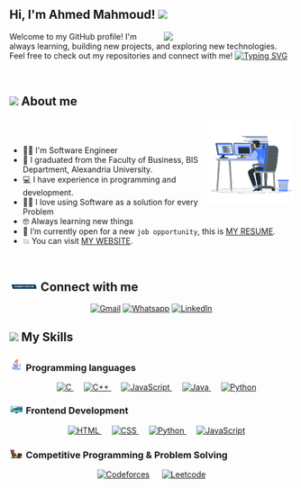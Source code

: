 <h2> Hi, I'm Ahmed Mahmoud! <img src="https://media.giphy.com/media/mGcNjsfWAjY5AEZNw6/giphy.gif" width="50"></h2>
<img align='right' src="https://media.giphy.com/media/ieyl9zmCjO4b4t6qoY/giphy.gif" width="230">
Welcome to my GitHub profile!  
I'm always learning, building new projects, and exploring new technologies.  
Feel free to check out my repositories and connect with me!
  <a href="https://git.io/typing-svg"><img src="https://readme-typing-svg.demolab.com?font=Fira+Code&pause=1000&color=D2A306&center=true&vCenter=true&random=false&width=600&lines= I'm%20Ahmed+Mahmoud%20 Software+Engineer;Always+learning+new+things;Using+Software+as+a+solution+for+every+Problem" alt="Typing SVG" /></a>
</p>


<br>

## <img src = "https://i.pinimg.com/originals/3f/7e/4e/3f7e4eff7c96e9fe4b8b4b1ff3f7bdb5.gif" width = 6.5%> About me

<img align="right" src="https://github.com/ahmed-elgihamy/ahmed-elgihamy/blob/main/Images/Right_Side.gif?raw=true" width=30%>


<br><br>
- 👨‍💻 I'm Software Engineer 
- :school: I graduated from the Faculty of Business, BIS Department, Alexandria University.
- :computer: I have experience in programming and development.
- ✍🏻 I love using Software as a solution for every Problem
- 🤓 Always learning new things
- :thinking: I’m currently open for a new `job opportunity`, this is [MY RESUME](http://lnkiy.).
- :boom: You can visit [MY WEBSITE](https:).
<br>




## <img src="https://github.com/ahmed-elgihamy/ahmed-elgihamy/blob/main/Images/Connect-with-me.gif?raw=true" width="10%"> Connect with me
<p align="center">
	<a href="mailto:ahmed.mahmoud.elghamy@gmail.com"><img img src="https://img.shields.io/badge/gmail-%23EA4335.svg?style=plastic&logo=gmail&logoColor=white" alt="Gmail"/></a>
</a>
	<a href="https://wa.me/0201024299781"><img src="https://img.shields.io/badge/whatsapp-%2325D366.svg?style=plastic&logo=whatsapp&logoColor=white" alt="Whatsapp"/></a>
	<a href="https://www.linkedin.com/in/ahmed-mahmoud123?utm_source=share&utm_campaign=share_via&utm_content=profile&utm_medium=android_app"><img src="https://img.shields.io/badge/linkedin-%230A66C2.svg?style=plastic&logo=linkedin&logoColor=white" alt="LinkedIn"/></a>
</a>




## <img src="https://media2.giphy.com/media/QssGEmpkyEOhBCb7e1/giphy.gif?cid=ecf05e47a0n3gi1bfqntqmob8g9aid1oyj2wr3ds3mg700bl&rid=giphy.gif" width ="3%"> My Skills

### <img src="https://github.com/ahmed-elgihamy/ahmed-elgihamy/blob/main/Images/Programming_Languages.gif?raw=true" width=5%> Programming languages

<p align="center"> 
  &emsp; 
  <a href="https://www.cprogramming.com/" target="_blank"> 
    <img alt="C" src="https://img.shields.io/badge/C%20-%232370ED.svg?style=plastic&logo=c&logoColor=white">
  </a> 
  &emsp;
  <a href="https://www.w3schools.com/cpp/" target="_blank"> 
    <img alt="C++" src="https://img.shields.io/badge/C++%20-%2300599C.svg?style=plastic&logo=c%2B%2B&logoColor=white">
  </a> 
  &emsp;
  <a href="https://developer.mozilla.org/en-US/docs/Web/JavaScript" target="_blank"> 
     <img alt="JavaScript" src="https://img.shields.io/badge/JavaScript%20-%23F7DF1E.svg?style=plastic&logo=javascript&logoColor=black">
   </a>
  &emsp;
  <a href="https://www.java.com" target="_blank"> 
    <img alt="Java" src="https://img.shields.io/badge/Java-%23007396.svg?style=plastic&logo=java&logoColor=white">
  </a>
  &emsp;
   <a href="https://www.python.org" target="_blank">
    <img alt="Python" src="https://img.shields.io/badge/Python%20-%2314354C.svg?style=plastic&logo=python&logoColor=white">
  </a>
</p>

### <img src="https://github.com/ahmed-elgihamy/ahmed-elgihamy/blob/main/Images/Front_End.gif?raw=true" width=5%>  Frontend Development
<p align="center"> 
  &emsp; 
  <a href="https://www.w3.org/html/" target="_blank"> 
   <img alt="HTML" src="https://img.shields.io/badge/HTML5%20-%23E34F26.svg?style=plastic&logo=html5&logoColor=white">
  </a>   
  &emsp;
  <a href="https://www.w3schools.com/css/" target="_blank">
    <img alt="CSS" src="https://img.shields.io/badge/CSS%20-%231572B6.svg?style=plastic&logo=css3&logoColor=white">
  </a> 
  &emsp;
  <a href="https://www.python.org" target="_blank">
    <img alt="Python" src="https://img.shields.io/badge/react-%2361DAFB.svg?style=plastic&logo=React&logoColor=black">
  </a>
  &emsp;
  <a href="https://developer.mozilla.org/en-US/docs/Web/JavaScript" target="_blank"> 
     <img alt="JavaScript" src="https://img.shields.io/badge/JavaScript%20-%23F7DF1E.svg?style=plastic&logo=javascript&logoColor=black">
   </a>
</p>


 ### <img src="https://github.com/ahmed-elgihamy/ahmed-elgihamy/blob/main/Images/CP_PS.gif?raw=true" width=5%> Competitive Programming & Problem Solving
 
<p align="center">
  &emsp;
    <a href="#"><img alt = "Codeforces" src="https://img.shields.io/badge/codeforces%20-%231F8ACB.svg?style=plastic&logo=codeforces&logoColor=white" /></a>	
  &emsp;
    <a href="#"><img alt = "Leetcode" src="https://img.shields.io/badge/leetcode%20-%23FFA116.svg?style=plastic&logo=leetcode&logoColor=black" /></a>
  &emsp;
</p>




  




  </p>
</div>
</details>

	
